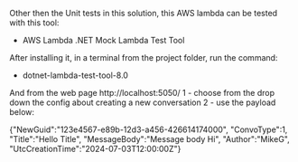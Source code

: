 Other then the Unit tests in this solution, this AWS lambda can be tested with this tool:
- AWS Lambda .NET Mock Lambda Test Tool

After installing it, in a terminal from the project folder, run the command:
- dotnet-lambda-test-tool-8.0  

And from the web page http://localhost:5050/
1 - choose from the drop down the config about creating a new conversation
2 - use the payload below:

{"NewGuid":"123e4567-e89b-12d3-a456-426614174000", "ConvoType":1, "Title":"Hello Title", "MessageBody":"Message body Hi", "Author":"MikeG", "UtcCreationTime":"2024-07-03T12:00:00Z"}
